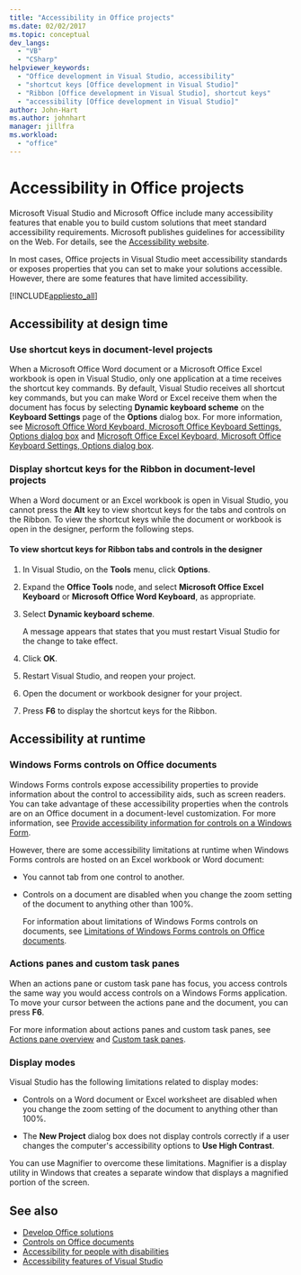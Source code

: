 ```yaml
---
title: "Accessibility in Office projects"
ms.date: 02/02/2017
ms.topic: conceptual
dev_langs:
  - "VB"
  - "CSharp"
helpviewer_keywords:
  - "Office development in Visual Studio, accessibility"
  - "shortcut keys [Office development in Visual Studio]"
  - "Ribbon [Office development in Visual Studio], shortcut keys"
  - "accessibility [Office development in Visual Studio]"
author: John-Hart
ms.author: johnhart
manager: jillfra
ms.workload:
  - "office"
---
```

# Accessibility in Office projects

Microsoft Visual Studio and Microsoft Office include many accessibility features that enable you to build custom solutions that meet standard accessibility requirements. Microsoft publishes guidelines for accessibility on the Web. For details, see the [Accessibility website](http://go.microsoft.com/fwlink/?LinkID=37113).

In most cases, Office projects in Visual Studio meet accessibility standards or exposes properties that you can set to make your solutions accessible. However, there are some features that have limited accessibility.

[!INCLUDE[appliesto_all](../vsto/includes/appliesto-all-md.md)]

## Accessibility at design time

### Use shortcut keys in document-level projects
 When a Microsoft Office Word document or a Microsoft Office Excel workbook is open in Visual Studio, only one application at a time receives the shortcut key commands. By default, Visual Studio receives all shortcut key commands, but you can make Word or Excel receive them when the document has focus by selecting **Dynamic keyboard scheme** on the **Keyboard Settings** page of the **Options** dialog box. For more information, see [Microsoft Office Word Keyboard, Microsoft Office Keyboard Settings, Options dialog box](../vsto/microsoft-office-word-keyboard-microsoft-office-keyboard-settings-options-dialog-box.md) and [Microsoft Office Excel Keyboard, Microsoft Office Keyboard Settings, Options dialog box](../vsto/microsoft-office-excel-keyboard-microsoft-office-keyboard-settings-options-dialog-box.md).

### Display shortcut keys for the Ribbon in document-level projects
 When a Word document or an Excel workbook is open in Visual Studio, you cannot press the **Alt** key to view shortcut keys for the tabs and controls on the Ribbon. To view the shortcut keys while the document or workbook is open in the designer, perform the following steps.

#### To view shortcut keys for Ribbon tabs and controls in the designer

1. In Visual Studio, on the **Tools** menu, click **Options**.

2. Expand the **Office Tools** node, and select **Microsoft Office Excel Keyboard** or **Microsoft Office Word Keyboard**, as appropriate.

3. Select **Dynamic keyboard scheme**.

     A message appears that states that you must restart Visual Studio for the change to take effect.

4. Click **OK**.

5. Restart Visual Studio, and reopen your project.

6. Open the document or workbook designer for your project.

7. Press **F6** to display the shortcut keys for the Ribbon.

## Accessibility at runtime

### Windows Forms controls on Office documents
 Windows Forms controls expose accessibility properties to provide information about the control to accessibility aids, such as screen readers. You can take advantage of these accessibility properties when the controls are on an Office document in a document-level customization. For more information, see [Provide accessibility information for controls on a Windows Form](/dotnet/framework/winforms/controls/providing-accessibility-information-for-controls-on-a-windows-form).

 However, there are some accessibility limitations at runtime when Windows Forms controls are hosted on an Excel workbook or Word document:

- You cannot tab from one control to another.

- Controls on a document are disabled when you change the zoom setting of the document to anything other than 100%.

  For information about limitations of Windows Forms controls on documents, see [Limitations of Windows Forms controls on Office documents](../vsto/limitations-of-windows-forms-controls-on-office-documents.md).

### Actions panes and custom task panes
 When an actions pane or custom task pane has focus, you access controls the same way you would access controls on a Windows Forms application. To move your cursor between the actions pane and the document, you can press **F6**.

 For more information about actions panes and custom task panes, see [Actions pane overview](../vsto/actions-pane-overview.md) and [Custom task panes](../vsto/custom-task-panes.md).

### Display modes

Visual Studio has the following limitations related to display modes:

- Controls on a Word document or Excel worksheet are disabled when you change the zoom setting of the document to anything other than 100%.

- The **New Project** dialog box does not display controls correctly if a user changes the computer's accessibility options to **Use High Contrast**.

You can use Magnifier to overcome these limitations. Magnifier is a display utility in Windows that creates a separate window that displays a magnified portion of the screen.

## See also

- [Develop Office solutions](../vsto/developing-office-solutions.md)
- [Controls on Office documents](../vsto/controls-on-office-documents.md)
- [Accessibility for people with disabilities](../ide/reference/accessibility-for-people-with-disabilities.md)
- [Accessibility features of Visual Studio](../ide/reference/accessibility-features-of-visual-studio.md)